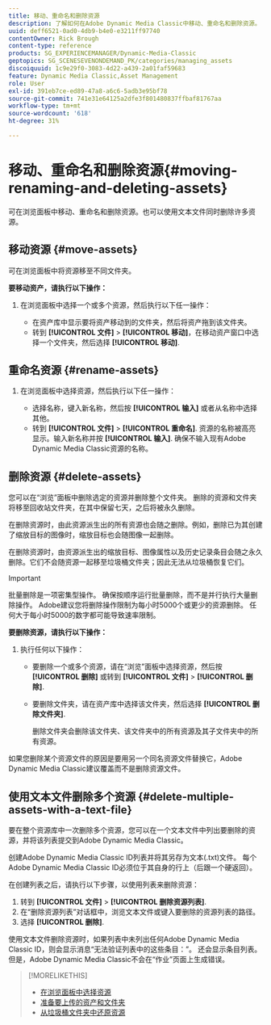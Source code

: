 ```yaml
---
title: 移动、重命名和删除资源
description: 了解如何在Adobe Dynamic Media Classic中移动、重命名和删除资源。
uuid: deff6521-0ad0-4db9-b4e0-e3211ff97740
contentOwner: Rick Brough
content-type: reference
products: SG_EXPERIENCEMANAGER/Dynamic-Media-Classic
geptopics: SG_SCENESEVENONDEMAND_PK/categories/managing_assets
discoiquuid: 1c9e29f0-3083-4d22-a439-2a01faf59683
feature: Dynamic Media Classic,Asset Management
role: User
exl-id: 391eb7ce-ed89-47a8-a6c6-5adb3e95bf78
source-git-commit: 741e31e64125a2dfe3f801480837ffbaf81767aa
workflow-type: tm+mt
source-wordcount: '618'
ht-degree: 31%

---
```


# 移动、重命名和删除资源{#moving-renaming-and-deleting-assets}

可在浏览面板中移动、重命名和删除资源。也可以使用文本文件同时删除许多资源。

## 移动资源 {#move-assets}

可在浏览面板中将资源移至不同文件夹。

**要移动资产，请执行以下操作：**

1. 在浏览面板中选择一个或多个资源，然后执行以下任一操作：

   * 在资产库中显示要将资产移动到的文件夹，然后将资产拖到该文件夹。
   * 转到 **[!UICONTROL 文件]** > **[!UICONTROL 移动]**，在移动资产窗口中选择一个文件夹，然后选择 **[!UICONTROL 移动]**.

## 重命名资源 {#rename-assets}

1. 在浏览面板中选择资源，然后执行以下任一操作：

   * 选择名称，键入新名称，然后按 **[!UICONTROL 输入]** 或者从名称中选择其他。
   * 转到 **[!UICONTROL 文件]** > **[!UICONTROL 重命名]**. 资源的名称被高亮显示。输入新名称并按 **[!UICONTROL 输入]**. 确保不输入现有Adobe Dynamic Media Classic资源的名称。

## 删除资源 {#delete-assets}

您可以在“浏览”面板中删除选定的资源并删除整个文件夹。 删除的资源和文件夹将移至回收站文件夹，在其中保留七天，之后将被永久删除。

在删除资源时，由此资源派生出的所有资源也会随之删除。例如，删除已为其创建了缩放目标的图像时，缩放目标也会随图像一起删除。

在删除资源时，由资源派生出的缩放目标、图像属性以及历史记录条目会随之永久删除。它们不会随资源一起移至垃圾桶文件夹；因此无法从垃圾桶恢复它们。

>[!IMPORTANT]
>
>批量删除是一项密集型操作。 确保按顺序运行批量删除，而不是并行执行大量删除操作。 Adobe建议您将删除操作限制为每小时5000个或更少的资源删除。 任何大于每小时5000的数字都可能导致速率限制。

**要删除资源，请执行以下操作：**

1. 执行任何以下操作：

   * 要删除一个或多个资源，请在“浏览”面板中选择资源，然后按 **[!UICONTROL 删除]** 或转到 **[!UICONTROL 文件]** > **[!UICONTROL 删除]**.
   * 要删除文件夹，请在资产库中选择该文件夹，然后选择 **[!UICONTROL 删除文件夹]**.

      删除文件夹会删除该文件夹、该文件夹中的所有资源及其子文件夹中的所有资源。

如果您删除某个资源文件的原因是要用另一个同名资源文件替换它，Adobe Dynamic Media Classic建议覆盖而不是删除资源文件。

## 使用文本文件删除多个资源 {#delete-multiple-assets-with-a-text-file}

要在整个资源库中一次删除多个资源，您可以在一个文本文件中列出要删除的资源，并将该列表提交到Adobe Dynamic Media Classic。

创建Adobe Dynamic Media Classic ID列表并将其另存为文本(.txt)文件。 每个Adobe Dynamic Media Classic ID必须位于其自身的行上（后跟一个硬返回）。

在创建列表之后，请执行以下步骤，以使用列表来删除资源：

1. 转到 **[!UICONTROL 文件]** > **[!UICONTROL 删除资源列表]**.
1. 在“删除资源列表”对话框中，浏览文本文件或键入要删除的资源列表的路径。
1. 选择 **[!UICONTROL 删除]**.

使用文本文件删除资源时，如果列表中未列出任何Adobe Dynamic Media Classic ID，则会显示消息“无法验证列表中的这些条目：”。 还会显示条目列表。 但是，Adobe Dynamic Media Classic不会在“作业”页面上生成错误。

>[!MORELIKETHIS]
>
>* [在浏览面板中选择资源](selecting-assets-browse-panel.md#selecting_assets_in_the_browse_panel)
>* [准备要上传的资产和文件夹](uploading-files.md#preparing_your_assets_and_folders_for_uploading)
>* [从垃圾桶文件夹中还原资源](trash-folder.md#restoring_assets_from_the_trash_folder)

